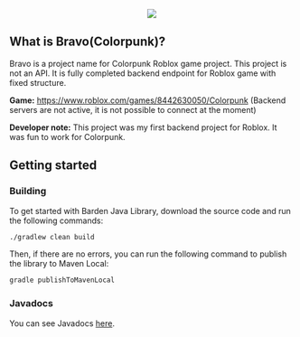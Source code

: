 <p align="center">
  <img src="https://user-images.githubusercontent.com/45916622/181359341-8374b986-7441-4022-99cb-4d7c4483bb77.png">
</p>

## What is Bravo(Colorpunk)?

Bravo is a project name for Colorpunk Roblox game project. This project is not an API. It is fully completed backend
endpoint for Roblox game with fixed structure.

**Game:** https://www.roblox.com/games/8442630050/Colorpunk (Backend servers are not active, it is not possible to connect
at the moment)

**Developer note:** This project was my first backend project for Roblox. It was fun to work for Colorpunk.

## Getting started

### Building

To get started with Barden Java Library, download the source code and run the following commands:

```bash
./gradlew clean build
```

Then, if there are no errors, you can run the following command to publish the library to Maven Local:

```bash
gradle publishToMavenLocal
```

### Javadocs
You can see Javadocs [here](https://obyvante.github.io/colorpunk/).
